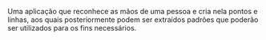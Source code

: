 Uma aplicação que reconhece as mãos de uma pessoa e cria nela pontos e linhas, aos quais posteriormente podem ser extraídos padrões que poderão ser utilizados para os fins necessários.
